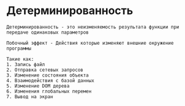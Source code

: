 
# Детерминированность

    Детерминированность - это неизменяемость результата функции при передаче одинаковых параметров 
    
    Побочный эффект - Действия которые изменяют внешние окружение программы 

    Такие как:
    1. Запись файл 
    2. Отправка сетевых запросов
    3. Изменение состояния объекта
    4. Взаимодействия с базой данных
    5. Изменение DOM дерева
    6. Изменения глобальных перемен 
    7. Вывод на экран
